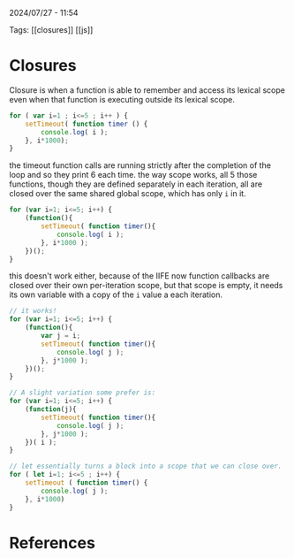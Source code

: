 2024/07/27  -  11:54

Tags: [[closures]] [[js]] 

# Closures
Closure is when a function is able to remember and access its lexical scope even when that function is executing outside its lexical scope.

```js
for ( var i=1 ; i<=5 ; i++ ) {
	setTimeout( function timer () {
		console.log( i );
	}, i*1000);
}
```
the timeout function calls are running strictly after the completion of the loop and so they print 6 each time. the way scope works, all 5 those functions, though they are defined separately in each iteration, all are closed over the same shared global scope, which has only `i` in it.

```js
for (var i=1; i<=5; i++) { 
	(function(){ 
		setTimeout( function timer(){ 
			console.log( i );
		}, i*1000 ); 
	})();
}
```
this doesn't work either, because of the IIFE now function callbacks are closed over their own per-iteration scope, but that scope is empty, it needs its own variable with a copy of the `i` value a each iteration.

```js
// it works!
for (var i=1; i<=5; i++) { 
	(function(){ 
		var j = i;
		setTimeout( function timer(){ 
			console.log( j );
		}, j*1000 ); 
	})();
}

// A slight variation some prefer is:
for (var i=1; i<=5; i++) { 
	(function(j){ 
		setTimeout( function timer(){ 
			console.log( j );
		}, j*1000 ); 
	})( i );
}

// let essentially turns a block into a scope that we can close over.
for ( let i=1; i<=5 ; i++) {
	setTimeout ( function timer() {
		console.log( j );	
	}, i*1000)
}

```
# References
